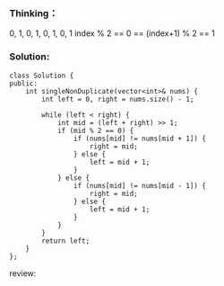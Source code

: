 ### Thinking：
0, 1, 0, 1, 0, 1, 0, 1
index % 2 == 0 == (index+1) % 2 == 1
### Solution:

```
class Solution {
public:
	int singleNonDuplicate(vector<int>& nums) {
		int left = 0, right = nums.size() - 1;

		while (left < right) {
			int mid = (left + right) >> 1;
			if (mid % 2 == 0) {
				if (nums[mid] != nums[mid + 1]) {
					right = mid;
				} else {
					left = mid + 1;
				}
			} else {
				if (nums[mid] != nums[mid - 1]) {
					right = mid;
				} else {
					left = mid + 1;
				}
			}
		}
		return left;
	}
};
```

review: